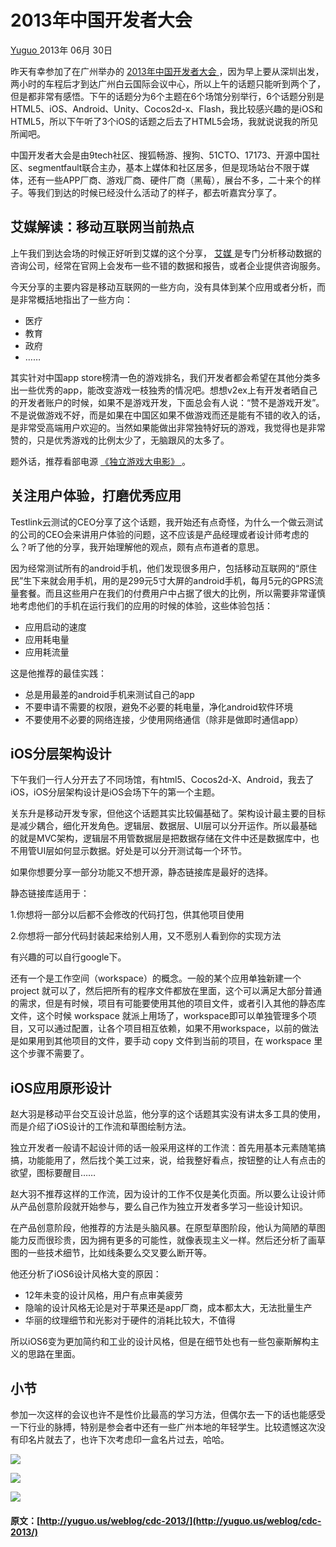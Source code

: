 #  2013年中国开发者大会 

[ Yuguo ](http://yuguo.us) 2013年 06月 30日 

昨天有幸参加了在广州举办的 [ 2013年中国开发者大会 ](http://cdc.9ria.com/2013gz/index.html) ，因为早上要从深圳出发，两小时的车程后才到达广州白云国际会议中心，所以上午的话题只能听到两个了，但是都非常有感悟。下午的话题分为6个主题在6个场馆分别举行，6个话题分别是HTML5、iOS、Android、Unity、Cocos2d-x、Flash，我比较感兴趣的是iOS和HTML5，所以下午听了3个iOS的话题之后去了HTML5会场，我就说说我的所见所闻吧。 

中国开发者大会是由9tech社区、搜狐畅游、搜狗、51CTO、17173、开源中国社区、segmentfault联合主办，基本上媒体和社区居多，但是现场站台不限于媒体，还有一些APP厂商、游戏厂商、硬件厂商（黑莓），展台不多，二十来个的样子。等我们到达的时候已经没什么活动了的样子，都去听嘉宾分享了。 

##  艾媒解读：移动互联网当前热点 

上午我们到达会场的时候正好听到艾媒的这个分享， [ 艾媒 ](http://www.iimedia.cn/) 是专门分析移动数据的咨询公司，经常在官网上会发布一些不错的数据和报告，或者企业提供咨询服务。 

今天分享的主要内容是移动互联网的一些方向，没有具体到某个应用或者分析，而是非常概括地指出了一些方向： 

  * 医疗 
  * 教育 
  * 政府 
  * …… 

其实针对中国app store榜清一色的游戏排名，我们开发者都会希望在其他分类多出一些优秀的app，能改变游戏一枝独秀的情况吧。想想v2ex上有开发者晒自己的开发者账户的时候，如果不是游戏开发，下面总会有人说：“赞不是游戏开发”。不是说做游戏不好，而是如果在中国区如果不做游戏而还是能有不错的收入的话，是非常受高端用户欢迎的。当然如果能做出非常独特好玩的游戏，我觉得也是非常赞的，只是优秀游戏的比例太少了，无脑跟风的太多了。 

题外话，推荐看部电源 [ 《独立游戏大电影》 ](http://movie.douban.com/subject/7015793/) 。 

##  关注用户体验，打磨优秀应用 

Testlink云测试的CEO分享了这个话题，我开始还有点奇怪，为什么一个做云测试的公司的CEO会来讲用户体验的问题，这不应该是产品经理或者设计师考虑的么？听了他的分享，我开始理解他的观点，颇有点布道者的意思。 

因为经常测试所有的android手机，他们发现很多用户，包括移动互联网的“原住民”生下来就会用手机，用的是299元5寸大屏的android手机，每月5元的GPRS流量套餐。而且这些用户在我们的付费用户中占据了很大的比例，所以需要非常谨慎地考虑他们的手机在运行我们的应用的时候的体验，这些体验包括： 

  * 应用启动的速度 
  * 应用耗电量 
  * 应用耗流量 

这是他推荐的最佳实践： 

  * 总是用最差的android手机来测试自己的app 
  * 不要申请不需要的权限，避免不必要的耗电量，净化android软件环境 
  * 不要使用不必要的网络连接，少使用网络通信（除非是做即时通信app） 

##  iOS分层架构设计 

下午我们一行人分开去了不同场馆，有html5、Cocos2d-X、Android，我去了iOS，iOS分层架构设计是iOS会场下午的第一个主题。 

关东升是移动开发专家，但他这个话题其实比较偏基础了。架构设计最主要的目标是减少耦合，细化开发角色。逻辑层、数据层、UI层可以分开运作。所以最基础的就是MVC架构，逻辑层不用管数据层是把数据存储在文件中还是数据库中，也不用管UI层如何显示数据。好处是可以分开测试每一个环节。 

如果你想要分享一部分功能又不想开源，静态链接库是最好的选择。 

静态链接库适用于： 

1.你想将一部分以后都不会修改的代码打包，供其他项目使用 

2.你想将一部分代码封装起来给别人用，又不愿别人看到你的实现方法 

有兴趣的可以自行google下。 

还有一个是工作空间（workspace）的概念。一般的某个应用单独新建一个 project 就可以了，然后把所有的程序文件都放在里面，这个可以满足大部分普通的需求，但是有时候，项目有可能要使用其他的项目文件，或者引入其他的静态库文件，这个时候 workspace 就派上用场了，workspace即可以单独管理多个项目，又可以通过配置，让各个项目相互依赖，如果不用workspace，以前的做法是如果用到其他项目的文件，要手动 copy 文件到当前的项目，在 workspace 里这个步骤不需要了。 

##  iOS应用原形设计 

赵大羽是移动平台交互设计总监，他分享的这个话题其实没有讲太多工具的使用，而是介绍了iOS设计的工作流和草图绘制方法。 

独立开发者一般请不起设计师的话一般采用这样的工作流：首先用基本元素随笔搞搞，功能能用了，然后找个美工过来，说，给我整好看点，按钮整的让人有点击的欲望，图标要醒目…… 

赵大羽不推荐这样的工作流，因为设计的工作不仅是美化页面。所以要么让设计师从产品创意阶段就开始参与，要么自己作为独立开发者多学习一些设计知识。 

在产品创意阶段，他推荐的方法是头脑风暴。在原型草图阶段，他认为简陋的草图能力反而很珍贵，因为拥有更多的可能性，就像表现主义一样。然后还分析了画草图的一些技术细节，比如线条要么交叉要么断开等。 

他还分析了iOS6设计风格大变的原因： 

  * 12年未变的设计风格，用户有点审美疲劳 
  * 隐喻的设计风格无论是对于苹果还是app厂商，成本都太大，无法批量生产 
  * 华丽的纹理细节和光影对于硬件的消耗比较大，不值得 

所以iOS6变为更加简约和工业的设计风格，但是在细节处也有一些包豪斯解构主义的思路在里面。 

##  小节 

参加一次这样的会议也许不是性价比最高的学习方法，但偶尔去一下的话也能感受一下行业的脉搏，特别是参会者中还有一些广州本地的年轻学生。比较遗憾这次没有印名片就去了，也许下次考虑印一盒名片过去，哈哈。 

![](/files/2013/06/cdc-1.jpg)

![](/files/2013/06/cdc-2.jpg)

![](/files/2013/06/cdc-3.jpg)
#### 原文：[http://yuguo.us/weblog/cdc-2013/](http://yuguo.us/weblog/cdc-2013/)